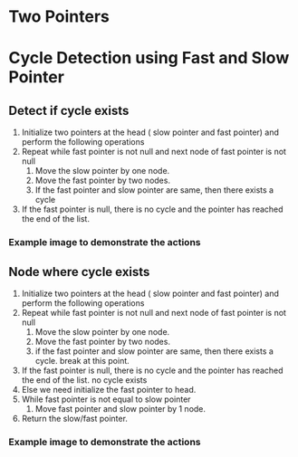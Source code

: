 # Two Pointers 

# Cycle Detection using Fast and Slow Pointer

## Detect if cycle exists

1. Initialize two pointers at the head ( slow pointer and fast pointer) and perform the following operations
2. Repeat while fast pointer is not null and next node of fast pointer is not null
    1. Move the slow pointer by one node.
    2. Move the fast pointer by two nodes.
    3. If the fast pointer and slow pointer are same, then there exists a cycle
3. If the fast pointer is null, there is no cycle and the pointer has reached the end of the list. 
   
### Example image to demonstrate the actions


## Node where cycle exists

1. Initialize two pointers at the head ( slow pointer and fast pointer) and perform the following operations
2. Repeat while fast pointer is not null and next node of fast pointer is not null
    1. Move the slow pointer by one node.
    2. Move the fast pointer by two nodes.
    3. if the fast pointer and slow pointer are same, then there exists a cycle. break at this point. 
3. If the fast pointer is null, there is no cycle and the pointer has reached the end of the list. no cycle exists
4. Else we need initialize the fast pointer to head.
5. While fast pointer is not equal to slow pointer
   1. Move fast pointer and slow pointer by 1 node.
6. Return the slow/fast pointer.

### Example image to demonstrate the actions